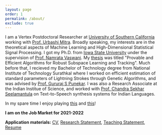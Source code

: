 ```yaml
---
layout: page
order: 1
permalink: /about/
exclude: true
---
```


I am a Vertex Postdoctoral Researcher at [University of Southern California](https://minghsiehece.usc.edu) working with [Prof. Urbashi Mitra](https://ee.usc.edu/~ubli/ubli.html). Broadly speaking, my interests are in the theoretical aspects of Machine Learning and High-Dimensional Statistical Signal Processing. I got my Ph.D. from  [Iowa State University](http://www.iastate.edu/) under the supervision of [Prof. Namrata Vaswani](http://www.ece.iastate.edu/~namrata/). My [thesis](/thesis.pdf) was titled "Provable and Efficient Algorithms for Robust Subspace Learning and Tracking".  Much before that, I recieved my Bachelor of Technology degree from National Institute of Technology Surathkal where I worked on efficient estimation of standard parameters of Lightning Strokes through Genetic Algorithms, and was advised by [Prof. Gururaj S Punekar](http://www.eee.nitk.ac.in/professor/GSP). I was also a Research Associate at the Indian Institue of Science, and worked with [Prof. Chandra Sekhar Seelamantula](https://sites.google.com/site/chandrasekharseelamantula/) on Text-to-Speech synthesis systems for Indian Languages. 

In my spare time I enjoy playing [this](https://en.wikipedia.org/wiki/Contract_bridge) and [this](https://en.wikipedia.org/wiki/Table_tennis)!


**I am on the Job Market for 2021-2022** 

**Application materials:** [CV](/cv_pn.pdf),    [Research Statement](/research_statement.pdf),    [Teaching Statement](/teaching_statement.pdf),    [Resume](/resume_pn.pdf)



